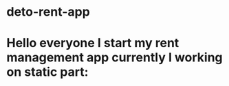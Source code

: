 # deto-rent-app

# Hello everyone I start my rent management app currently I working on static part:
